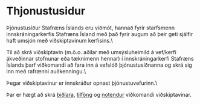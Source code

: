 # Thjonustusidur

Þjónustusíður Stafræns Íslands eru viðmót, hannað fyrir starfsmenn innskráningarkerfis Stafræns Ísland með það fyrir augum að þeir geti sjálfir haft umsjón með viðskiptavinum kerfisins.\

Til að skrá viðskiptavin (m.ö.o. aðilar með umsýsluheimild á vef/kerfi ákveðinnar stofnunar eða tæknimenn hennar) í innskráningarkerfi Stafræns Íslands þarf viðkomandi að fara inn á vefslóð þjónustusíðnanna og skrá sig inn með rafrænni auðkenningu.\

Þegar viðskiptavinur er innskráður opnast þjónustuvefurinn.\

Þar er hægt að skrá [biðlara](client/README.md), [tilföng](resources/README.md) og [notendur](users/README.md) viðkomandi viðskiptavinar.

